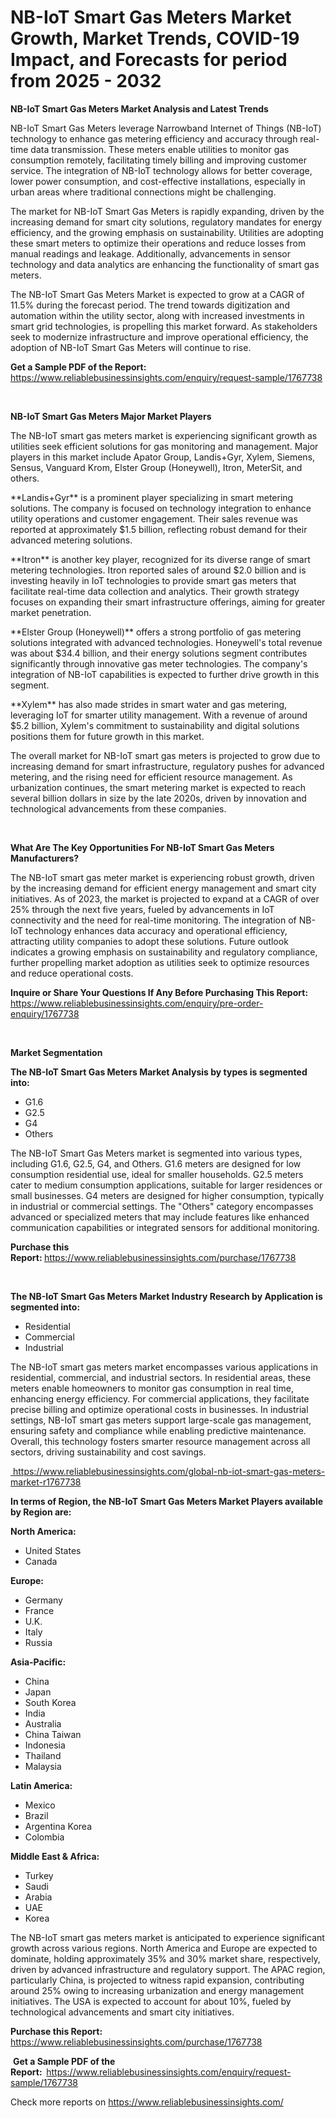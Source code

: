 <p><h1>NB-IoT Smart Gas Meters Market Growth, Market Trends, COVID-19 Impact, and Forecasts for period from 2025 - 2032</h1></p><p><strong>NB-IoT Smart Gas Meters Market Analysis and Latest Trends</strong></p>
<p><p>NB-IoT Smart Gas Meters leverage Narrowband Internet of Things (NB-IoT) technology to enhance gas metering efficiency and accuracy through real-time data transmission. These meters enable utilities to monitor gas consumption remotely, facilitating timely billing and improving customer service. The integration of NB-IoT technology allows for better coverage, lower power consumption, and cost-effective installations, especially in urban areas where traditional connections might be challenging.</p><p>The market for NB-IoT Smart Gas Meters is rapidly expanding, driven by the increasing demand for smart city solutions, regulatory mandates for energy efficiency, and the growing emphasis on sustainability. Utilities are adopting these smart meters to optimize their operations and reduce losses from manual readings and leakage. Additionally, advancements in sensor technology and data analytics are enhancing the functionality of smart gas meters.</p><p>The NB-IoT Smart Gas Meters Market is expected to grow at a CAGR of 11.5% during the forecast period. The trend towards digitization and automation within the utility sector, along with increased investments in smart grid technologies, is propelling this market forward. As stakeholders seek to modernize infrastructure and improve operational efficiency, the adoption of NB-IoT Smart Gas Meters will continue to rise.</p></p>
<p><strong>Get a Sample PDF of the Report:&nbsp;</strong> <a href="https://www.reliablebusinessinsights.com/enquiry/request-sample/1767738?utm_campaign=3080&utm_medium=2&utm_source=Github&utm_content=ia&utm_term=11042025&utm_id=nb-iot-smart-gas-meters">https://www.reliablebusinessinsights.com/enquiry/request-sample/1767738</a></p>
<p>&nbsp;</p>
<p><strong>NB-IoT Smart Gas Meters Major Market Players</strong></p>
<p><p>The NB-IoT smart gas meters market is experiencing significant growth as utilities seek efficient solutions for gas monitoring and management. Major players in this market include Apator Group, Landis+Gyr, Xylem, Siemens, Sensus, Vanguard Krom, Elster Group (Honeywell), Itron, MeterSit, and others.</p><p>**Landis+Gyr** is a prominent player specializing in smart metering solutions. The company is focused on technology integration to enhance utility operations and customer engagement. Their sales revenue was reported at approximately $1.5 billion, reflecting robust demand for their advanced metering solutions.</p><p>**Itron** is another key player, recognized for its diverse range of smart metering technologies. Itron reported sales of around $2.0 billion and is investing heavily in IoT technologies to provide smart gas meters that facilitate real-time data collection and analytics. Their growth strategy focuses on expanding their smart infrastructure offerings, aiming for greater market penetration.</p><p>**Elster Group (Honeywell)** offers a strong portfolio of gas metering solutions integrated with advanced technologies. Honeywell's total revenue was about $34.4 billion, and their energy solutions segment contributes significantly through innovative gas meter technologies. The company's integration of NB-IoT capabilities is expected to further drive growth in this segment.</p><p>**Xylem** has also made strides in smart water and gas metering, leveraging IoT for smarter utility management. With a revenue of around $5.2 billion, Xylem's commitment to sustainability and digital solutions positions them for future growth in this market.</p><p>The overall market for NB-IoT smart gas meters is projected to grow due to increasing demand for smart infrastructure, regulatory pushes for advanced metering, and the rising need for efficient resource management. As urbanization continues, the smart metering market is expected to reach several billion dollars in size by the late 2020s, driven by innovation and technological advancements from these companies.</p></p>
<p>&nbsp;</p>
<p><strong>What Are The Key Opportunities For NB-IoT Smart Gas Meters Manufacturers?</strong></p>
<p><p>The NB-IoT smart gas meter market is experiencing robust growth, driven by the increasing demand for efficient energy management and smart city initiatives. As of 2023, the market is projected to expand at a CAGR of over 25% through the next five years, fueled by advancements in IoT connectivity and the need for real-time monitoring. The integration of NB-IoT technology enhances data accuracy and operational efficiency, attracting utility companies to adopt these solutions. Future outlook indicates a growing emphasis on sustainability and regulatory compliance, further propelling market adoption as utilities seek to optimize resources and reduce operational costs.</p></p>
<p><strong>Inquire or Share Your Questions If Any Before Purchasing This Report:</strong> <a href="https://www.reliablebusinessinsights.com/enquiry/pre-order-enquiry/1767738?utm_campaign=3080&utm_medium=2&utm_source=Github&utm_content=ia&utm_term=11042025&utm_id=nb-iot-smart-gas-meters">https://www.reliablebusinessinsights.com/enquiry/pre-order-enquiry/1767738</a></p>
<p>&nbsp;</p>
<p><strong>Market Segmentation</strong></p>
<p><strong>The NB-IoT Smart Gas Meters Market Analysis by types is segmented into:</strong></p>
<p><ul><li>G1.6</li><li>G2.5</li><li>G4</li><li>Others</li></ul></p>
<p><p>The NB-IoT Smart Gas Meters market is segmented into various types, including G1.6, G2.5, G4, and Others. G1.6 meters are designed for low consumption residential use, ideal for smaller households. G2.5 meters cater to medium consumption applications, suitable for larger residences or small businesses. G4 meters are designed for higher consumption, typically in industrial or commercial settings. The "Others" category encompasses advanced or specialized meters that may include features like enhanced communication capabilities or integrated sensors for additional monitoring.</p></p>
<p><strong>Purchase this Report:&nbsp;</strong><a href="https://www.reliablebusinessinsights.com/purchase/1767738?utm_campaign=3080&utm_medium=2&utm_source=Github&utm_content=ia&utm_term=11042025&utm_id=nb-iot-smart-gas-meters">https://www.reliablebusinessinsights.com/purchase/1767738</a></p>
<p>&nbsp;</p>
<p><strong>The NB-IoT Smart Gas Meters Market Industry Research by Application is segmented into:</strong></p>
<p><ul><li>Residential</li><li>Commercial</li><li>Industrial</li></ul></p>
<p><p>The NB-IoT smart gas meters market encompasses various applications in residential, commercial, and industrial sectors. In residential areas, these meters enable homeowners to monitor gas consumption in real time, enhancing energy efficiency. For commercial applications, they facilitate precise billing and optimize operational costs in businesses. In industrial settings, NB-IoT smart gas meters support large-scale gas management, ensuring safety and compliance while enabling predictive maintenance. Overall, this technology fosters smarter resource management across all sectors, driving sustainability and cost savings.</p></p>
<p><a href="https://www.reliablebusinessinsights.com/global-nb-iot-smart-gas-meters-market-r1767738?utm_campaign=3080&utm_medium=2&utm_source=Github&utm_content=ia&utm_term=11042025&utm_id=nb-iot-smart-gas-meters">&nbsp;https://www.reliablebusinessinsights.com/global-nb-iot-smart-gas-meters-market-r1767738</a></p>
<p><strong>In terms of Region, the NB-IoT Smart Gas Meters Market Players available by Region are:</strong></p>
<p>
    <p> <strong> North America: </strong>
        <ul>
            <li>United States</li>
            <li>Canada</li>
        </ul>
        </p> 
    <p> <strong> Europe: </strong>
        <ul>
            <li>Germany</li>
            <li>France</li>
            <li>U.K.</li>
            <li>Italy</li>
            <li>Russia</li>
        </ul>
        </p> 
    <p> <strong> Asia-Pacific: </strong>
        <ul>
            <li>China</li>
            <li>Japan</li>
            <li>South Korea</li>
            <li>India</li>
            <li>Australia</li>
            <li>China Taiwan</li>
            <li>Indonesia</li>
            <li>Thailand</li>
            <li>Malaysia</li>
        </ul>
        </p> 
    <p> <strong> Latin America: </strong>
        <ul>
            <li>Mexico</li>
            <li>Brazil</li>
            <li>Argentina Korea</li>
            <li>Colombia</li>
        </ul>
        </p> 
    <p> <strong> Middle East & Africa: </strong>
        <ul>
            <li>Turkey</li>
            <li>Saudi</li>
            <li>Arabia</li>
            <li>UAE</li>
            <li>Korea</li>
        </ul>
    </p>
    </p>
<p><p>The NB-IoT smart gas meters market is anticipated to experience significant growth across various regions. North America and Europe are expected to dominate, holding approximately 35% and 30% market share, respectively, driven by advanced infrastructure and regulatory support. The APAC region, particularly China, is projected to witness rapid expansion, contributing around 25% owing to increasing urbanization and energy management initiatives. The USA is expected to account for about 10%, fueled by technological advancements and smart city initiatives.</p></p>
<p><strong>Purchase this Report: </strong><a href="https://www.reliablebusinessinsights.com/purchase/1767738?utm_campaign=3080&utm_medium=2&utm_source=Github&utm_content=ia&utm_term=11042025&utm_id=nb-iot-smart-gas-meters">https://www.reliablebusinessinsights.com/purchase/1767738</a></p>
<p>&nbsp;<strong>Get a Sample PDF of the Report:&nbsp;&nbsp;</strong><a href="https://www.reliablebusinessinsights.com/enquiry/request-sample/1767738?utm_campaign=3080&utm_medium=2&utm_source=Github&utm_content=ia&utm_term=11042025&utm_id=nb-iot-smart-gas-meters">https://www.reliablebusinessinsights.com/enquiry/request-sample/1767738</a></p>
<p><strong></strong></p>
<p>Check more reports on <a href="https://www.reliablebusinessinsights.com/?utm_campaign=3080&utm_medium=2&utm_source=Github&utm_content=ia&utm_term=11042025&utm_id=nb-iot-smart-gas-meters">https://www.reliablebusinessinsights.com/</a></p>